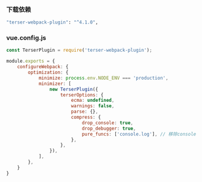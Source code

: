 <!--
 * @FileDescription: 
 * @Author: wangzhichiao<https://github.com/wzc570738205>
 * @Date: 2021-08-20 09:11:09
 * @LastEditors: wangzhichiao<https://github.com/wzc570738205>
 * @LastEditTime: 2021-08-20 09:18:10
-->
### 下载依赖
```sh
"terser-webpack-plugin": "^4.1.0",
```

### vue.config.js
```js
const TerserPlugin = require('terser-webpack-plugin');

module.exports = {
    configureWebpack: {
		optimization: {
			minimize: process.env.NODE_ENV === 'production',
			minimizer: [
				new TerserPlugin({
					terserOptions: {
						ecma: undefined,
						warnings: false,
						parse: {},
						compress: {
							drop_console: true,
							drop_debugger: true,
							pure_funcs: ['console.log'], // 移除console
						},
					},
				}),
			],
		},
	}
}
```